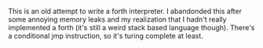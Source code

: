 This is an old attempt to write a forth interpreter.  I abandonded this after some annoying memory leaks and my
realization that I hadn't really implemented a forth (it's still a weird
stack based language though). There's a conditional jmp instruction, so
it's turing complete at least.
